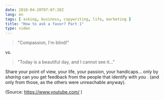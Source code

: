 ```yaml
---
date: 2010-04-20T07:07:28Z
lang: en
tags: [ asking, business, copywriting, life, marketing ]
title: "How to ask a favor? Part 1"
type: video
---
```


> "Compassion, I'm blind!"

vs.

> "Today is a beautiful day, and I cannot see it..."

Share your point of view, your life, your passion, your handicaps...
only by *sharing* can you get feedback from the people that identify
with *you* . (and only from those, as the others were unreachable
anyway).

(Source: <https://www.youtube.com/> )

